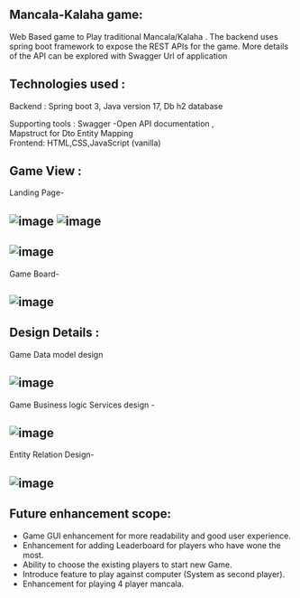 Mancala-Kalaha game:
-

Web Based  game to Play traditional Mancala/Kalaha .
The backend uses spring boot framework to expose the REST APIs for the game.
More details of the API can be explored with Swagger Url of application
 
Technologies used : 
-
  Backend :  Spring boot 3,
             Java version 17,
             Db h2 database

  Supporting tools : Swagger -Open API documentation ,             
                      Mapstruct for Dto Entity Mapping   
  Frontend: HTML,CSS,JavaScript (vanilla)

Game View :
-
Landing Page-

![image](/info/landing-page-1-jpg)
![image](https://github.com/nshweta90/Mancala-kalaha-game/assets/128600182/c82dbd47-0c4a-4afd-b522-6193a599ae46)
-
![image](https://github.com/nshweta90/Mancala-kalaha-game/assets/128600182/e965b756-7dd6-4672-93c9-41dceb3740f5)
-
Game Board-

![image](https://github.com/nshweta90/Mancala-kalaha-game/assets/128600182/28405b9c-5a9e-498a-a171-14687a1ac24a)
- 

Design Details :
-
Game Data model design 

![image](https://github.com/nshweta90/Mancala-kalaha-game/assets/128600182/3ca50da5-d60d-419a-876c-c44aff96e12b)
-  
Game Business logic Services design -  

![image](https://github.com/nshweta90/Mancala-kalaha-game/assets/128600182/72011ae0-a66c-4b0a-80b7-91daf0a7fcc4)
- 

Entity Relation Design-

![image](https://github.com/nshweta90/Mancala-kalaha-game/assets/128600182/2dfd50dd-37d5-421a-abcc-555a43bcf337)
-

Future enhancement scope:
-

   -  Game GUI enhancement for more readability and good user experience.
   -  Enhancement for adding Leaderboard for players who have wone the most.
   -  Ability to choose the existing players to start new Game.
   -  Introduce feature to play against computer (System as second player).
   -  Enhancement for playing 4 player mancala.


   

